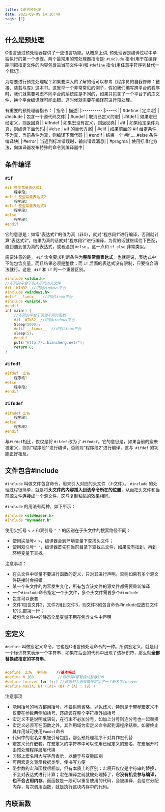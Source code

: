 ```yaml
---
title: C语言预处理
date: 2021-09-09 14:10:40
tags: [C]
---
```


## 什么是预处理

C语言通过预处理器提供了一些语言功能。从概念上讲, 预处理器是编译过程中单独执行的第一个步骤。两个最常用的预处理器指令是: `#include` 指令(用于在编译期间把指定文件的内容包含进当前文件中)和 `#define` 指令(用任意字符序列替代一个标记)。

为啥要进行预先处理呢？如果要深入的了解的话可以参考《程序员的自我修养：链接、装载与库》这本书。这里举一个非常常见的例子，假如我们编写跨平台的程序时，我们就需要考虑不同平台的系统库是不同的，如果只包含了一个平台下的库文件，换个平台编译就可能出错。这时候就需要在编译前进行预处理。

有重要的预处理器指令：
| 指令     | 描述|
|:----------:|:-----:|
| #define  | 定义宏|
| #include | 包含一个源代码文件|
| #undef   | 取消已定义的宏|
| #ifdef   | 如果宏已经定义，则返回真|
| #ifndef  | 如果宏没有定义，则返回真|
| #if      | 如果给定条件为真，则编译下面代码|
| #else    | #if 的替代方案|
| #elif    | 如果前面的 #if 给定条件不为真，当前条件为真，则编译下面代码 |
| #endif   | 结束一个 #if……#else 条件编译块|
| #error   | 当遇到标准错误时，输出错误消息|
| #pragma  | 使用标准化方法，向编译器发布特殊的命令到编译器中|

## 条件编译

### `#if`

```C
#if 整型常量表达式1
    程序段1
#elif 整型常量表达式2
    程序段2
#elif 整型常量表达式3
    程序段3
#else
    程序段4
#endif
```

它的意思是：如常“表达式1”的值为真（非0），就对“程序段1”进行编译，否则就计算“表达式2”，结果为真的话就对“程序段2”进行编译，为假的话就继续往下匹配，直到遇到值为真的表达式，或者遇到 `#else` 。这一点和 `if else` 非常类似。

需要注意的是， `#if` 命令要求判断条件为**整型常量表达式**，也就是说，表达式中不能包含变量，而且结果必须是整数；而 `if` 后面的表达式没有限制，只要符合语法就行。这是 ` #if` 和 `if` 的一个重要区别。

```c
#include <stdio.h>
//不同的平台下引入不同的头文件
#if _WIN32  //识别windows平台
#include <windows.h>
#elif __linux__  //识别linux平台
#include <unistd.h>
#endif
int main() {
    //不同的平台下调用不同的函数
    #if _WIN32  //识别windows平台
    Sleep(5000);
    #elif __linux__  //识别linux平台
    sleep(5);
    #endif
    puts("http://c.biancheng.net/");
    return 0;
}
```

### `#ifedf`

```C
#ifdef  宏名
    程序段1
#else
    程序段2
#endif
```

### `#ifndef`

```C
#ifndef 宏名
    程序段1 
#else 
    程序段2 
#endif
```

与` #ifdef `相比，仅仅是将 `#ifdef` 改为了 `#ifndef`。它的意思是，如果当前的宏未被定义，则对“程序段1”进行编译，否则对“程序段2”进行编译，这与` #ifdef` 的功能正好相反。

## 文件包含#include

`#include` 叫做文件包含命令，用来引入对应的头文件（.h文件）。 `#include` 的处理过程很简单，就是将**头文件的内容插入到该命令所在的位置**，从而把头文件和当前源文件连接成一个源文件，这与复制粘贴的效果相同。

`#include` 的用法有两种，如下所示：

```c
#include <stdHeader.h>
#include "myHeader.h"
```

使用尖括号 `< >` 和双引号 `" "` 的区别在于头文件的搜索路径不同：
* 使用尖括号`< >`，编译器会到环境变量下查找头文件；
* 使用双引号`" "`，编译器首先在当前目录下查找头文件，如果没有找到，再到环境变量下查找。

注意事项：
* 在头文件中尽量不要进行函数的定义，只对其进行声明。否则如果有多个源文件链接时会报错
* 某一个头文件的内容发生变化，所有包含该文件的源文件都需要重新编译
* 一个`#include`命令指定一个头文件，多个头文件需要多个`#include`
* 包含可以嵌套
* 文件1包含文件2，文件2用到文件3，则文件3的包含命令#include应放在文件1的头部第一行；
* 被包含文件中的静态全局变量不用在包含文件中声明

## 宏定义

`#define` 叫做宏定义命令，它也是C语言预处理命令的一种。所谓宏定义，就是用一个标识符来表示一个字符串，如果在后面的代码中出现了该标识符，那么就**全部替换成指定的字符串**。

```C

#define  宏名  字符串    //基本格式
#define N 100           //将所有N都替换成整数100
#define forever for (;;) //该语句为无限循环定义了一个新名字forever
#define max(A, B) ((A)> (B) ? (A) : (B) )

```

注意事项
* 能用括号的地方都用括号，不要偷懒省略，以免歧义，特别是于带参宏定义不仅要在参数两侧加括号，还应该在整个字符串外加括号
*  宏定义不是说明或语句，在行末不必加分号，如加上分号则连分号也一起替换
* 宏定义必须写在函数之外，其作用域为宏定义命令起到源程序结束。如要终止其作用域可使用`#undef`命令
* 代码中的宏名如果被引号包围，那么预处理程序不对其作宏代替
* 宏定义允许嵌套，在宏定义的字符串中可以使用已经定义的宏名，在宏展开时由预处理程序层层代换
* 习惯上宏名用大写字母表示，以便于与变量区别
* 可用宏定义表示数据类型，使书写方便
* 带参数的宏和函数很相似，但有本质上的区别：宏展开仅仅是字符串的替换，不会对表达式进行计算；宏在编译之前就被处理掉了，**它没有机会参与编译，也不会占用内存**。而函数是一段可以重复使用的代码，会被编译，会给它分配内存，每次调用函数，就是执行这块内存中的代码。

## 内联函数
